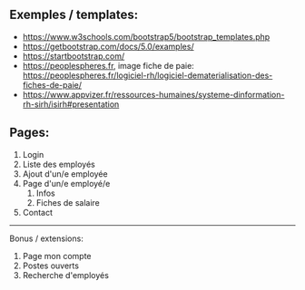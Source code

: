 ## Exemples / templates:

- https://www.w3schools.com/bootstrap5/bootstrap_templates.php
- https://getbootstrap.com/docs/5.0/examples/
- https://startbootstrap.com/
- https://peoplespheres.fr, image fiche de paie: https://peoplespheres.fr/logiciel-rh/logiciel-dematerialisation-des-fiches-de-paie/
- https://www.appvizer.fr/ressources-humaines/systeme-dinformation-rh-sirh/isirh#presentation



## Pages:

1. Login
2. Liste des employés
3. Ajout d'un/e employée
4. Page d'un/e employé/e
   1. Infos
   2. Fiches de salaire
5. Contact

---

Bonus / extensions:

1. Page mon compte
2. Postes ouverts
3. Recherche d'employés